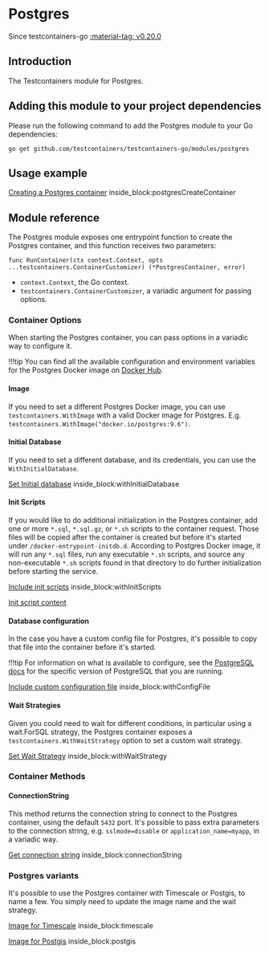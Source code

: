 # Postgres

Since testcontainers-go <a href="https://github.com/testcontainers/testcontainers-go/releases/tag/v0.20.0"><span class="tc-version">:material-tag: v0.20.0</span></a>

## Introduction

The Testcontainers module for Postgres.

## Adding this module to your project dependencies

Please run the following command to add the Postgres module to your Go dependencies:

```
go get github.com/testcontainers/testcontainers-go/modules/postgres
```

## Usage example

<!--codeinclude-->
[Creating a Postgres container](../../modules/postgres/postgres_test.go) inside_block:postgresCreateContainer
<!--/codeinclude-->

## Module reference

The Postgres module exposes one entrypoint function to create the Postgres container, and this function receives two parameters:

```golang
func RunContainer(ctx context.Context, opts ...testcontainers.ContainerCustomizer) (*PostgresContainer, error)
```

- `context.Context`, the Go context.
- `testcontainers.ContainerCustomizer`, a variadic argument for passing options.

### Container Options

When starting the Postgres container, you can pass options in a variadic way to configure it.

!!!tip
    You can find all the available configuration and environment variables for the Postgres Docker image on [Docker Hub](https://hub.docker.com/_/postgres).

#### Image

If you need to set a different Postgres Docker image, you can use `testcontainers.WithImage` with a valid Docker image
for Postgres. E.g. `testcontainers.WithImage("docker.io/postgres:9.6")`.

#### Initial Database

If you need to set a different database, and its credentials, you can use the `WithInitialDatabase`.

<!--codeinclude-->
[Set Initial database](../../modules/postgres/postgres_test.go) inside_block:withInitialDatabase
<!--/codeinclude-->

#### Init Scripts

If you would like to do additional initialization in the Postgres container, add one or more `*.sql`, `*.sql.gz`, or `*.sh` scripts to the container request.
Those files will be copied after the container is created but before it's started under `/docker-entrypoint-initdb.d`. According to Postgres Docker image,
it will run any `*.sql` files, run any executable `*.sh` scripts, and source any non-executable `*.sh` scripts found in that directory to do further
initialization before starting the service.

<!--codeinclude-->
[Include init scripts](../../modules/postgres/postgres_test.go) inside_block:withInitScripts
<!--/codeinclude-->

<!--codeinclude-->
[Init script content](../../modules/postgres/testdata/init-user-db.sh)
<!--/codeinclude-->

#### Database configuration

In the case you have a custom config file for Postgres, it's possible to copy that file into the container before it's started.

!!!tip
    For information on what is available to configure, see the [PostgreSQL docs](https://www.postgresql.org/docs/14/runtime-config.html) for the specific version of PostgreSQL that you are running. 

<!--codeinclude-->
[Include custom configuration file](../../modules/postgres/postgres_test.go) inside_block:withConfigFile
<!--/codeinclude-->

#### Wait Strategies

Given you could need to wait for different conditions, in particular using a wait.ForSQL strategy,
the Postgres container exposes a `testcontainers.WithWaitStrategy` option to set a custom wait strategy.

<!--codeinclude-->
[Set Wait Strategy](../../modules/postgres/postgres_test.go) inside_block:withWaitStrategy
<!--/codeinclude-->

### Container Methods

#### ConnectionString

This method returns the connection string to connect to the Postgres container, using the default `5432` port.
It's possible to pass extra parameters to the connection string, e.g. `sslmode=disable` or `application_name=myapp`, in a variadic way.

<!--codeinclude-->
[Get connection string](../../modules/postgres/postgres_test.go) inside_block:connectionString
<!--/codeinclude-->

### Postgres variants

It's possible to use the Postgres container with Timescale or Postgis, to name a few. You simply need to update the image name and the wait strategy.

<!--codeinclude-->
[Image for Timescale](../../modules/postgres/postgres_test.go) inside_block:timescale
<!--/codeinclude-->

<!--codeinclude-->
[Image for Postgis](../../modules/postgres/postgres_test.go) inside_block:postgis
<!--/codeinclude-->